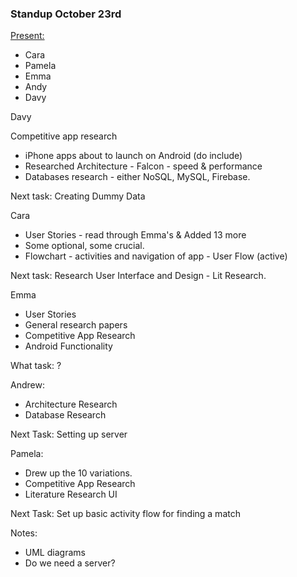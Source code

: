 ### Standup October 23rd 

<span style="text-decoration: underline">Present:</span> 
- Cara
- Pamela
- Emma
- Andy
- Davy

Davy

Competitive app research
- iPhone apps about to launch on Android (do include)
- Researched Architecture - Falcon - speed & performance
- Databases research - either NoSQL, MySQL, Firebase. 

Next task: Creating Dummy Data

Cara

- User Stories - read through Emma's & Added 13 more
- Some optional, some crucial. 
- Flowchart - activities and navigation of app - User Flow (active)

Next task: Research User Interface and Design - Lit Research. 

Emma

- User Stories 
- General research papers
- Competitive App Research
- Android Functionality

What task: ?

Andrew: 

- Architecture Research 
- Database Research

Next Task: Setting up server

Pamela:

- Drew up the 10 variations. 
- Competitive App Research
- Literature Research UI 

Next Task: Set up basic activity flow for finding a match

Notes: 

- UML diagrams
- Do we need a server? 
